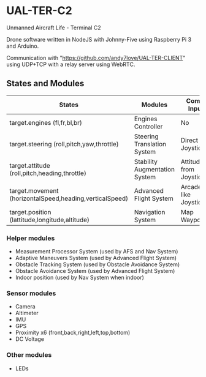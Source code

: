 # UAL-TER-C2
Unmanned Aircraft Life - Terminal C2

Drone software written in NodeJS with Johnny-Five using Raspberry Pi 3 and Arduino.

Communication with "https://github.com/andy7love/UAL-TER-CLIENT" using UDP+TCP with a relay server using WebRTC.

## States and Modules
States | Modules | Comm Input
------ | ------- | ----------
target.engines (fl,fr,bl,br) | Engines Controller | No
target.steering (roll,pitch,yaw,throttle) | Steering Translation System | Direct Joystick
target.attitude (roll,pitch,heading,throttle) | Stability Augmentation System | Attitude from Joystick
target.movement (horizontalSpeed,heading,verticalSpeed) | Advanced Flight System | Arcade like Joystick
target.position (lattitude,longitude,altitude) | Navigation System | Map Waypoints

### Helper modules
+ Measurement Processor System (used by AFS and Nav System)
+ Adaptive Maneuvers System (used by Advanced Flight System)
+ Obstacle Tracking System (used by Obstacle Avoidance System)
+ Obstacle Avoidance System (used by Advanced Flight System)
+ Indoor position (used by Nav System when indoor)

### Sensor modules
+ Camera
+ Altimeter
+ IMU
+ GPS
+ Proximity x6 (front,back,right,left,top,bottom)
+ DC Voltage

### Other modules
+ LEDs
